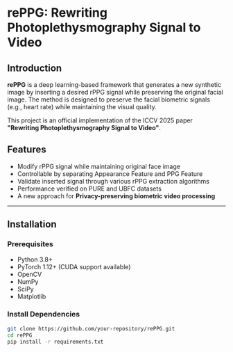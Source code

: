 # rePPG: Rewriting Photoplethysmography Signal to Video

## Introduction

**rePPG** is a deep learning-based framework that generates a new synthetic image by inserting a desired rPPG signal while preserving the original facial image.
The method is designed to preserve the facial biometric signals (e.g., heart rate) while maintaining the visual quality.

This project is an official implementation of the ICCV 2025 paper **"Rewriting Photoplethysmography Signal to Video"**.

## Features
- Modify rPPG signal while maintaining original face image
- Controllable by separating Appearance Feature and PPG Feature
- Validate inserted signal through various rPPG extraction algorithms
- Performance verified on PURE and UBFC datasets
- A new approach for **Privacy-preserving biometric video processing**

---

## Installation

### Prerequisites
- Python 3.8+
- PyTorch 1.12+ (CUDA support available)
- OpenCV
- NumPy
- SciPy
- Matplotlib

### Install Dependencies
```bash
git clone https://github.com/your-repository/rePPG.git
cd rePPG
pip install -r requirements.txt
